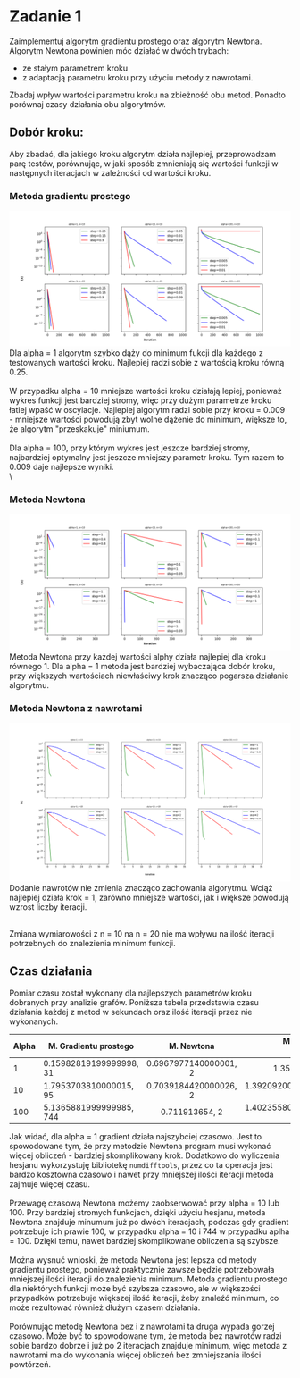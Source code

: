# Zadanie 1
Zaimplementuj algorytm gradientu prostego oraz algorytm Newtona. Algorytm Newtona powinien móc działać w dwóch trybach:
- ze stałym parametrem kroku
- z adaptacją parametru kroku przy użyciu metody z nawrotami.

Zbadaj wpływ wartości parametru kroku na zbieżność obu metod. Ponadto porównaj czasy działania obu algorytmów.

## Dobór kroku:
Aby zbadać, dla jakiego kroku algorytm działa najlepiej, przeprowadzam parę testów, porównując, w jaki sposób zmnieniają się wartości funkcji w następnych iteracjach w zależności od wartości kroku.
### Metoda gradientu prostego
![gradient](gradient.png)\
Dla alpha = 1 algorytm szybko dąży do minimum fukcji dla każdego z testowanych wartości kroku. Najlepiej radzi sobie z wartością kroku równą 0.25.\
\
W przypadku alpha = 10 mniejsze wartości kroku działają lepiej, ponieważ wykres funkcji jest bardziej stromy, więc przy dużym parametrze kroku łatiej wpaść w oscylacje. Najlepiej algorytm radzi sobie przy kroku = 0.009 - mniejsze wartości powodują zbyt wolne dążenie do minimum, większe to, że algorytm "przeskakuje" miniumum.\
\
Dla alpha = 100, przy którym wykres jest jeszcze bardziej stromy, najbardziej optymalny jest jeszcze mniejszy parametr kroku. Tym razem to 0.009 daje najlepsze wyniki.\
\
### Metoda Newtona
![newton](newton.png)\
Metoda Newtona przy każdej wartości alphy działa najlepiej dla kroku równego 1. Dla alpha = 1 metoda jest bardziej wybaczająca dobór kroku, przy większych wartościach niewłaściwy krok znacząco pogarsza działanie algorytmu.
### Metoda Newtona z nawrotami
![backtracking](backtracking.png)
Dodanie nawrotów nie zmienia znacząco zachowania algorytmu. Wciąż najlepiej działa krok = 1, zarówno mniejsze wartości, jak i większe powodują wzrost liczby iteracji.

\
Zmiana wymiarowości z n = 10 na n = 20 nie ma wpływu na ilość iteracji potrzebnych do znalezienia minimum funkcji.

## Czas działania

Pomiar czasu został wykonany dla najlepszych parametrów kroku dobranych przy analizie grafów. Poniższa tabela przedstawia czasu działania każdej z metod w sekundach oraz ilość iteracji przez nie wykonanych.

| Alpha | M. Gradientu prostego | M. Newtona | M. Newtona z nawrotami |
|---| ------------- |:-------------:| -----:|
|1| 0.15982819199999998, 31 | 0.6967977140000001, 2 | 1.350374592, 2 |
|10| 1.7953703810000015, 95 | 0.7039184420000026, 2 | 1.3920920089999989, 2|
|100|5.1365881999999985, 744 | 0.711913654, 2 | 1.4023558059999957, 2 |


Jak widać, dla alpha = 1 gradient działa najszybciej czasowo. Jest to spowodowane tym, że przy metodzie Newtona program musi wykonać więcej obliczeń - bardziej skomplikowany krok. Dodatkowo do wyliczenia hesjanu wykorzystuję bibliotekę `numdifftools`, przez co ta operacja jest bardzo kosztowna czasowo i nawet przy mniejszej ilości iteracji metoda zajmuje więcej czasu.\
\
Przewagę czasową Newtona możemy zaobserwować przy alpha = 10 lub 100. Przy bardziej stromych funkcjach, dzięki użyciu hesjanu, metoda Newtona znajduje minumum już po dwóch iteracjach, podczas gdy gradient potrzebuje ich prawie 100, w przypadku alpha = 10 i 744 w przypadku aplha = 100. Dzięki temu, nawet bardziej skomplikowane obliczenia są szybsze.\
\
Można wysnuć wnioski, że metoda Newtona jest lepsza od metody gradientu prostego, ponieważ praktycznie zawsze będzie potrzebowała mniejszej ilości iteracji do znalezienia minimum. Metoda gradientu prostego dla niektórych funkcji może być szybsza czasowo, ale w większości przypadków potrzebuje większej ilość iteracji, żeby znaleźć minimum, co może rezultować również dłużym czasem działania. \
\
Porównując metodę Newtona bez i z nawrotami ta druga wypada gorzej czasowo. Może być to spowodowane tym, że metoda bez nawrotów radzi sobie bardzo dobrze i już po 2 iteracjach znajduje minimum, więc metoda z nawrotami ma do wykonania więcej obliczeń bez zmniejszania ilości powtórzeń.

